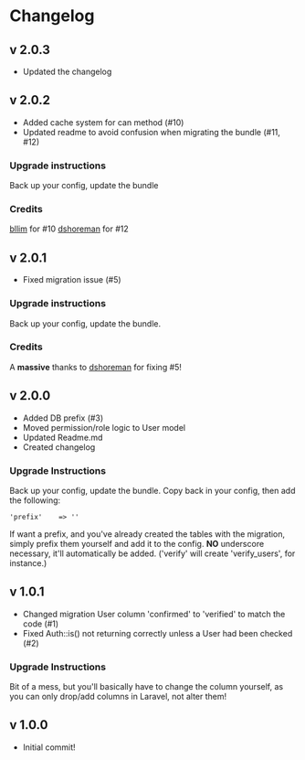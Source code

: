 # Changelog

## v 2.0.3
+ Updated the changelog

## v 2.0.2
+ Added cache system for can method (#10)
+ Updated readme to avoid confusion when migrating the bundle (#11, #12)

### Upgrade instructions
Back up your config, update the bundle

### Credits
[bllim](https://github.com/bllim) for #10
[dshoreman](https://github.com/dshoreman) for #12

## v 2.0.1
+ Fixed migration issue (#5)

### Upgrade instructions
Back up your config, update the bundle.

### Credits
A **massive** thanks to [dshoreman](https://github.com/dshoreman) for fixing #5!

## v 2.0.0
+ Added DB prefix (#3)
+ Moved permission/role logic to User model
+ Updated Readme.md
+ Created changelog

### Upgrade Instructions
Back up your config, update the bundle. Copy back in your config, then add the following:

    'prefix'    => ''

If want a prefix, and you've already created the tables with the migration, simply prefix them yourself and add it to the config. **NO** underscore necessary, it'll automatically be added. ('verify' will create 'verify_users', for instance.)

## v 1.0.1
+ Changed migration User column 'confirmed' to 'verified' to match the code (#1)
+ Fixed Auth::is() not returning correctly unless a User had been checked (#2)

### Upgrade Instructions
Bit of a mess, but you'll basically have to change the column yourself, as you can only drop/add columns in Laravel, not alter them!

## v 1.0.0
+ Initial commit!